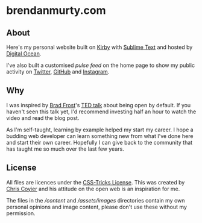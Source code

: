 brendanmurty.com
=======

## About ##

Here's my personal website built on [Kirby](https://github.com/bastianallgeier/kirby) with [Sublime Text](http://www.sublimetext.com) and hosted by [Digital Ocean](http://digitalocean.com).

I've also built a customised *pulse feed* on the home page to show my public activity on [Twitter](https://twitter.com/brendanmurty), [GitHub](https://github.com/brendanmurty) and [Instagram](http://instagram.com/highhorser).

## Why ##

I was inspired by [Brad Frost](https://github.com/bradfrost)'s [TED talk](https://twitter.com/brad_frost/status/476515058738925568) about being open by default. If you haven't seen this talk yet, I'd recommend investing half an hour to watch the video and read the blog post.

As I'm self-taught, learning by example helped my start my career. I hope a budding web developer can learn something new from what I've done here and start their own career. Hopefully I can give back to the community that has taught me so much over the last few years.

## License ##

All files are licences under the [CSS-Tricks License](/license.md). This was created by [Chris Coyier](https://github.com/chriscoyier/) and his attitude on the open web is an inspiration for me.

The files in the */content* and */assets/images* directories contain my own personal opinions and image content, please don't use these without my permission.
